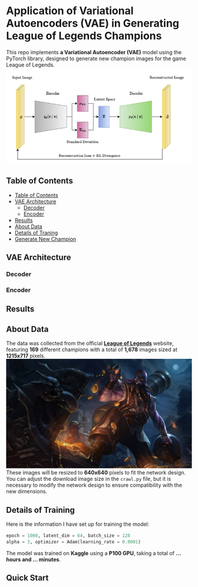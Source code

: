 # Application of Variational Autoencoders (VAE) in Generating League of Legends Champions
This repo implements **a Variational Autoencoder (VAE)** model using the PyTorch library, designed to generate new champion images for the game League of Legends. 
![VAE Architecture](./images/VAE_arch.png) <!-- https://medium.com/@rushikesh.shende/autoencoders-variational-autoencoders-vae-and-%CE%B2-vae-ceba9998773d -->
## Table of Contents
* [Table of Contents](#table-of-contents)
* [VAE Architecture](#vae-architecture)
    + [Decoder](#decoder)
    + [Encoder](#encoder)
* [Results](#results)
* [About Data](#about-data)
* [Details of Traning](#details-of-training)
* [Generate New Champion](#generate-new-champion)

## VAE Architecture

### Decoder

### Encoder

## Results

## About Data
The data was collected from the official [**League of Legends**](https://www.leagueoflegends.com/en-us/champions/) website, featuring **169** different champions with a total of **1,678** images sized at **1215x717** pixels. 
![Pirate Ryze Original Image](./images/Ryze_8.jpg)
These images will be resized to **640x640** pixels to fit the network design. You can adjust the download image size in the `crawl.py` file, but it is necessary to modify the network design to ensure compatibility with the new dimensions.

## Details of Training
Here is the information I have set up for training the model:
```python
epoch = 1000, latent_dim = 64, batch_size = 128
alpha = 3, optimizer = Adam(learning_rate = 0.0001)
```
The model was trained on **Kaggle** using a **P100 GPU**, taking a total of **... hours and ... minutes**.
## Quick Start